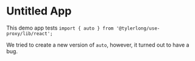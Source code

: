 # Untitled App

This demo app tests `import { auto } from '@tylerlong/use-proxy/lib/react';`

We tried to create a new version of `auto`, however, it turned out to have a bug.
